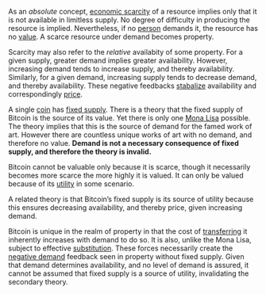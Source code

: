 As an *absolute* concept, [economic scarcity](https://en.m.wikipedia.org/wiki/Scarcity) of a resource implies only that it is not available in limitless supply. No degree of difficulty in producing the resource is implied. Nevertheless, if no [person](Glossary#person) demands it, the resource has no [value](Glossary#value). A scarce resource under demand becomes property.

Scarcity may also refer to the *relative* availabity of some property. For a given supply, greater demand implies greater availability. However, increasing demand tends to increase supply, and thereby availability. Similarly, for a given demand, increasing supply tends to decrease demand, and thereby availability. These negative feedbacks [stabalize](Stability-Property) availability and correspondingly [price](Glossary#price).

A single [coin](Glossary#coin) has [fixed supply](Inflation-Fallacy). There is a theory that the fixed supply of Bitcoin is the source of its value. Yet there is only one [Mona Lisa](https://en.m.wikipedia.org/wiki/Mona_Lisa) possible. The theory implies that this is the source of demand for the famed work of art. However there are countless unique works of art with no demand, and therefore no value. **Demand is not a necessary consequence of fixed supply, and therefore the theory is invalid.**

Bitcoin cannot be valuable only because it is scarce, though it necessarily becomes more scarce the more highly it is valued. It can only be valued because of its [utility](Glossary#utility) in some scenario.

A related theory is that Bitcoin’s fixed supply is its source of utility because this ensures decreasing availability, and thereby price, given increasing demand.

Bitcoin is unique in the realm of property in that the cost of [transferring](Glossary#exchange) it inherently increases with demand to do so. It is also, unlike the Mona Lisa, subject to effective [substitution](Substitution-Principle). These forces necessarily create the [negative demand](Lunar-Fallacy) feedback seen in property without fixed supply. Given that demand determines availability, and no level of demand is assured, it cannot be assumed that fixed supply is a source of utility, invalidating the secondary theory.